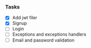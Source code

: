 ### Tasks

- [x] Add jwt filer
- [x] Signup
- [ ] Login
- [ ] Exceptions and exceptions handlers
- [ ] Email and password validation